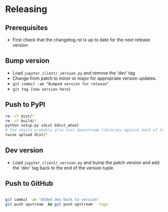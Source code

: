 # Releasing

## Prerequisites

- First check that the changelog.rst is up to date for the next release version

## Bump version

- Load `jupyter_client/_version.py` and remove the 'dev' tag
- Change from patch to minor or major for appropriate version updates.
- `git commit -am "Bumped version for release"`
- `git tag {new version here}`

## Push to PyPI

```bash
rm -rf dist/*
rm -rf build/*
python setup.py sdist bdist_wheel
# You should probably also test downstream libraries against each of the artifacts produced as this isn't tested in the project atm
twine upload dist/*
```

## Dev version

- Load `jupyter_client/_version.py` and bump the patch version and add the 'dev' tag back to the end of the version tuple.


## Push to GitHub

```bash

git commit -am "Added dev back to version"
git push upstream  && git push upstream --tags
```
